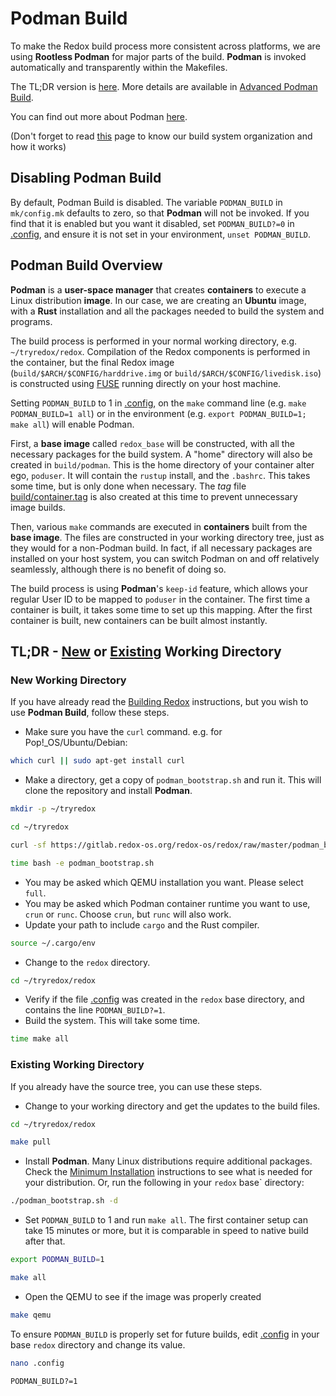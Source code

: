 # Podman Build

To make the Redox build process more consistent across platforms, we are using **Rootless Podman** for major parts of the build. **Podman** is invoked automatically and transparently within the Makefiles.

The TL;DR version is [here](#tldr---new-or-existing-working-directory). More details are available in [Advanced Podman Build](./ch08-02-advanced-podman-build.md).

You can find out more about Podman [here](https://docs.podman.io/en/latest/Introduction.html).

(Don't forget to read [this](./ch08-06-build-system-reference.md) page to know our build system organization and how it works)

## Disabling Podman Build

By default, Podman Build is disabled. The variable `PODMAN_BUILD` in `mk/config.mk` defaults to zero, so that **Podman** will not be invoked. If you find that it is enabled but you want it disabled, set `PODMAN_BUILD?=0` in [.config](./ch02-07-configuration-settings.md#config), and ensure it is not set in your environment, `unset PODMAN_BUILD`.

## Podman Build Overview

**Podman** is a **user-space manager** that creates **containers** to execute a Linux distribution **image**. In our case, we are creating an **Ubuntu** image, with a **Rust** installation and all the packages needed to build the system and programs.

The build process is performed in your normal working directory, e.g. `~/tryredox/redox`. Compilation of the Redox components is performed in the container, but the final Redox image (`build/$ARCH/$CONFIG/harddrive.img` or `build/$ARCH/$CONFIG/livedisk.iso`) is constructed using [FUSE](https://github.com/libfuse/libfuse) running directly on your host machine.

Setting `PODMAN_BUILD` to 1 in [.config](./ch02-07-configuration-settings.md#config), on the `make` command line (e.g. `make PODMAN_BUILD=1 all`) or in the environment (e.g. `export PODMAN_BUILD=1; make all`) will enable Podman.

First, a **base image** called `redox_base` will be constructed, with all the necessary packages for the build system. A "home" directory will also be created in `build/podman`. This is the home directory of your container alter ego, `poduser`. It will contain the `rustup` install, and the `.bashrc`. This takes some time, but is only done when necessary. The *tag* file [build/container.tag](./ch08-02-advanced-podman-build.md#buildcontainertag) is also created at this time to prevent unnecessary image builds.

Then, various `make` commands are executed in **containers** built from the **base image**. The files are constructed in your working directory tree, just as they would for a non-Podman build. In fact, if all necessary packages are installed on your host system, you can switch Podman on and off relatively seamlessly, although there is no benefit of doing so.

The build process is using **Podman**'s `keep-id` feature, which allows your regular User ID to be mapped to `poduser` in the container. The first time a container is built, it takes some time to set up this mapping. After the first container is built, new containers can be built almost instantly.

## TL;DR - [New](#new-working-directory) or [Existing](#existing-working-directory) Working Directory

### New Working Directory 

If you have already read the [Building Redox](./ch02-05-building-redox.md) instructions, but you wish to use **Podman Build**, follow these steps.

- Make sure you have the `curl` command. e.g. for Pop!_OS/Ubuntu/Debian:

```sh
which curl || sudo apt-get install curl 
```

- Make a directory, get a copy of `podman_bootstrap.sh` and run it. This will clone the repository and install **Podman**.

```sh
mkdir -p ~/tryredox
```

```sh
cd ~/tryredox
```

```sh
curl -sf https://gitlab.redox-os.org/redox-os/redox/raw/master/podman_bootstrap.sh -o podman_bootstrap.sh
```

```sh
time bash -e podman_bootstrap.sh
```

- You may be asked which QEMU installation you want. Please select `full`.
- You may be asked which Podman container runtime you want to use, `crun` or `runc`. Choose `crun`, but `runc` will also work.
- Update your path to include `cargo` and the Rust compiler.

```sh
source ~/.cargo/env
```

- Change to the `redox` directory.

```sh
cd ~/tryredox/redox
```

- Verify if the file [.config](./ch02-07-configuration-settings.md#config) was created in the `redox` base directory, and contains the line `PODMAN_BUILD?=1`.
- Build the system. This will take some time.

```sh
time make all
```

### Existing Working Directory

If you already have the source tree, you can use these steps.

- Change to your working directory and get the updates to the build files.

```sh
cd ~/tryredox/redox
```

```sh
make pull
```

- Install **Podman**. Many Linux distributions require additional packages. Check the [Minimum Installation](./ch08-02-advanced-podman-build.md#minimum-installation) instructions to see what is needed for your distribution. Or, run the following in your `redox` base` directory:

```sh
./podman_bootstrap.sh -d
```

- Set `PODMAN_BUILD` to 1 and run `make all`. The first container setup can take 15 minutes or more, but it is comparable in speed to native build after that.

```sh
export PODMAN_BUILD=1
```

```sh
make all
```

- Open the QEMU to see if the image was properly created

```sh
make qemu
```

To ensure `PODMAN_BUILD` is properly set for future builds, edit [.config](./ch02-07-configuration-settings.md#config) in your base `redox` directory and change its value.

```sh
nano .config
```

```
PODMAN_BUILD?=1
```

